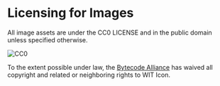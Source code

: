 # Licensing for Images

All image assets are under the CC0 LICENSE and in the public domain unless specified otherwise.

![CC0](http://i.creativecommons.org/p/zero/1.0/88x31.png)

To the extent possible under law, the [Bytecode Alliance](bytecodealliance.org) has waived all copyright and related or neighboring rights to WIT Icon.
